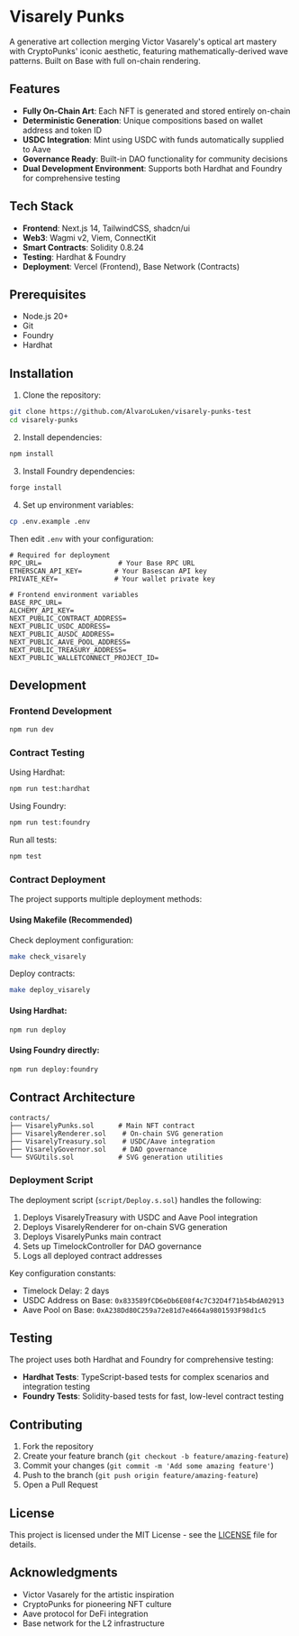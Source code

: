 # Visarely Punks

A generative art collection merging Victor Vasarely's optical art mastery with CryptoPunks' iconic aesthetic, featuring mathematically-derived wave patterns. Built on Base with full on-chain rendering.

## Features

- **Fully On-Chain Art**: Each NFT is generated and stored entirely on-chain
- **Deterministic Generation**: Unique compositions based on wallet address and token ID
- **USDC Integration**: Mint using USDC with funds automatically supplied to Aave
- **Governance Ready**: Built-in DAO functionality for community decisions
- **Dual Development Environment**: Supports both Hardhat and Foundry for comprehensive testing

## Tech Stack

- **Frontend**: Next.js 14, TailwindCSS, shadcn/ui
- **Web3**: Wagmi v2, Viem, ConnectKit
- **Smart Contracts**: Solidity 0.8.24
- **Testing**: Hardhat & Foundry
- **Deployment**: Vercel (Frontend), Base Network (Contracts)

## Prerequisites

- Node.js 20+
- Git
- Foundry
- Hardhat

## Installation

1. Clone the repository:
```bash
git clone https://github.com/AlvaroLuken/visarely-punks-test
cd visarely-punks
```

2. Install dependencies:
```bash
npm install
```

3. Install Foundry dependencies:
```bash
forge install
```

4. Set up environment variables:
```bash
cp .env.example .env
```

Then edit `.env` with your configuration:
```env
# Required for deployment
RPC_URL=                   # Your Base RPC URL
ETHERSCAN_API_KEY=        # Your Basescan API key
PRIVATE_KEY=              # Your wallet private key

# Frontend environment variables
BASE_RPC_URL=
ALCHEMY_API_KEY=
NEXT_PUBLIC_CONTRACT_ADDRESS=
NEXT_PUBLIC_USDC_ADDRESS=
NEXT_PUBLIC_AUSDC_ADDRESS=
NEXT_PUBLIC_AAVE_POOL_ADDRESS=
NEXT_PUBLIC_TREASURY_ADDRESS=
NEXT_PUBLIC_WALLETCONNECT_PROJECT_ID=
```

## Development

### Frontend Development
```bash
npm run dev
```

### Contract Testing

Using Hardhat:
```bash
npm run test:hardhat
```

Using Foundry:
```bash
npm run test:foundry
```

Run all tests:
```bash
npm test
```

### Contract Deployment

The project supports multiple deployment methods:

#### Using Makefile (Recommended)

Check deployment configuration:
```bash
make check_visarely
```

Deploy contracts:
```bash
make deploy_visarely
```

#### Using Hardhat:
```bash
npm run deploy
```

#### Using Foundry directly:
```bash
npm run deploy:foundry
```

## Contract Architecture

```
contracts/
├── VisarelyPunks.sol      # Main NFT contract
├── VisarelyRenderer.sol    # On-chain SVG generation
├── VisarelyTreasury.sol    # USDC/Aave integration
├── VisarelyGovernor.sol    # DAO governance
└── SVGUtils.sol           # SVG generation utilities
```

### Deployment Script

The deployment script (`script/Deploy.s.sol`) handles the following:

1. Deploys VisarelyTreasury with USDC and Aave Pool integration
2. Deploys VisarelyRenderer for on-chain SVG generation
3. Deploys VisarelyPunks main contract
4. Sets up TimelockController for DAO governance
5. Logs all deployed contract addresses

Key configuration constants:
- Timelock Delay: 2 days
- USDC Address on Base: `0x833589fCD6eDb6E08f4c7C32D4f71b54bdA02913`
- Aave Pool on Base: `0xA238Dd80C259a72e81d7e4664a9801593F98d1c5`

## Testing

The project uses both Hardhat and Foundry for comprehensive testing:

- **Hardhat Tests**: TypeScript-based tests for complex scenarios and integration testing
- **Foundry Tests**: Solidity-based tests for fast, low-level contract testing

## Contributing

1. Fork the repository
2. Create your feature branch (`git checkout -b feature/amazing-feature`)
3. Commit your changes (`git commit -m 'Add some amazing feature'`)
4. Push to the branch (`git push origin feature/amazing-feature`)
5. Open a Pull Request

## License

This project is licensed under the MIT License - see the [LICENSE](LICENSE) file for details.

## Acknowledgments

- Victor Vasarely for the artistic inspiration
- CryptoPunks for pioneering NFT culture
- Aave protocol for DeFi integration
- Base network for the L2 infrastructure
